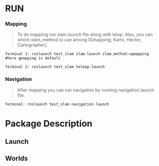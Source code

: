 # RUN
    
### Mapping
> To do mapping run slam.launch file along with telop. Also, you can which slam_method to use among [Gmapping, Karto, Hector, Cartographer].

```
Terminal 1: roslaunch test_slam slam.launch slam_method:=gmapping          #here gmapping is default
```
```
Terminal 2: roslaunch test_slam teleop.launch
```

### Navigation
> After mapping you can run navigation by running navigation.launch file.

```
Terminal: roslaunch test_slam navigation.launch
```

# Package Description

## Launch

## Worlds
